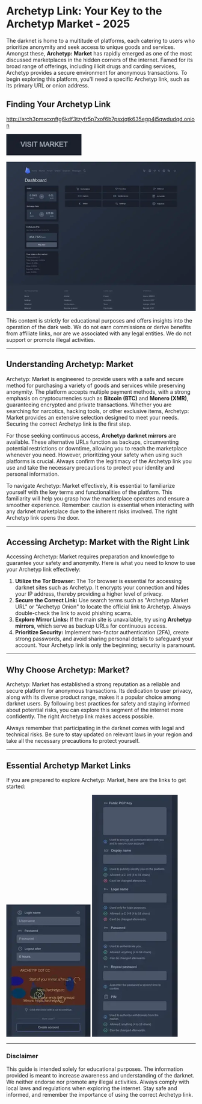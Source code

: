 # Archetyp Link: Your Key to the Archetyp Market - 2025

The darknet is home to a multitude of platforms, each catering to users who prioritize anonymity and seek access to unique goods and services. Amongst these, **Archetyp: Market** has rapidly emerged as one of the most discussed marketplaces in the hidden corners of the internet. Famed for its broad range of offerings, including illicit drugs and carding services, Archetyp provides a secure environment for anonymous transactions. To begin exploring this platform, you'll need a specific Archetyp link, such as its primary URL or onion address.

## Finding Your Archetyp Link

http://arch3pmxcxnftg6kdf3tzyfr5p7xof6b7psxjqtk635egp4j5qwdudqd.onion

[<img src="/files/content.webp" width="200">](http://arch3pmxcxnftg6kdf3tzyfr5p7xof6b7psxjqtk635egp4j5qwdudqd.onion)

<a href="http://arch3pmxcxnftg6kdf3tzyfr5p7xof6b7psxjqtk635egp4j5qwdudqd.onion"><img src="/files/rule.webp" alt="Archetyp Preview" style="max-width: 100%;"></a>

This content is strictly for educational purposes and offers insights into the operation of the dark web. We do not earn commissions or derive benefits from affiliate links, nor are we associated with any legal entities. We do not support or promote illegal activities.

---

## Understanding Archetyp: Market

Archetyp: Market is engineered to provide users with a safe and secure method for purchasing a variety of goods and services while preserving anonymity. The platform accepts multiple payment methods, with a strong emphasis on cryptocurrencies such as **Bitcoin (BTC)** and **Monero (XMR)**, guaranteeing encrypted and private transactions. Whether you are searching for narcotics, hacking tools, or other exclusive items, Archetyp: Market provides an extensive selection designed to meet your needs. Securing the correct Archetyp link is the first step.

For those seeking continuous access, **Archetyp darknet mirrors** are available. These alternative URLs function as backups, circumventing potential restrictions or downtime, allowing you to reach the marketplace whenever you need. However, prioritizing your safety when using such platforms is crucial. Always confirm the legitimacy of the Archetyp link you use and take the necessary precautions to protect your identity and personal information.

To navigate Archetyp: Market effectively, it is essential to familiarize yourself with the key terms and functionalities of the platform. This familiarity will help you grasp how the marketplace operates and ensure a smoother experience. Remember: caution is essential when interacting with any darknet marketplace due to the inherent risks involved. The right Archetyp link opens the door.

---

## Accessing Archetyp: Market with the Right Link

Accessing Archetyp: Market requires preparation and knowledge to guarantee your safety and anonymity. Here is what you need to know to use your Archetyp link effectively:

1.  **Utilize the Tor Browser:** The Tor browser is essential for accessing darknet sites such as Archetyp. It encrypts your connection and hides your IP address, thereby providing a higher level of privacy.
2.  **Secure the Correct Link:** Use search terms such as "Archetyp Market URL" or "Archetyp Onion" to locate the official link to Archetyp. Always double-check the link to avoid phishing scams.
3.  **Explore Mirror Links:** If the main site is unavailable, try using **Archetyp mirrors**, which serve as backup URLs for continuous access.
4.  **Prioritize Security:** Implement two-factor authentication (2FA), create strong passwords, and avoid sharing personal details to safeguard your account. Your Archetyp link is only the beginning; security is paramount.

---

## Why Choose Archetyp: Market?

Archetyp: Market has established a strong reputation as a reliable and secure platform for anonymous transactions. Its dedication to user privacy, along with its diverse product range, makes it a popular choice among darknet users. By following best practices for safety and staying informed about potential risks, you can explore this segment of the internet more confidently. The right Archetyp link makes access possible.

Always remember that participating in the darknet comes with legal and technical risks. Be sure to stay updated on relevant laws in your region and take all the necessary precautions to protect yourself.

---

## Essential Archetyp Market Links

If you are prepared to explore Archetyp: Market, here are the links to get started:

<a href="http://arch3pmxcxnftg6kdf3tzyfr5p7xof6b7psxjqtk635egp4j5qwdudqd.onion"><img src="/files/stop.webp" alt="Archetyp Login" style="max-width: 100%;"></a>
<a href="http://arch3pmxcxnftg6kdf3tzyfr5p7xof6b7psxjqtk635egp4j5qwdudqd.onion"><img src="/files/load.webp" alt="Archetyp Register" style="max-width: 100%;"></a>

---

### Disclaimer

This guide is intended solely for educational purposes. The information provided is meant to increase awareness and understanding of the darknet. We neither endorse nor promote any illegal activities. Always comply with local laws and regulations when exploring the internet. Stay safe and informed, and remember the importance of using the correct Archetyp link.